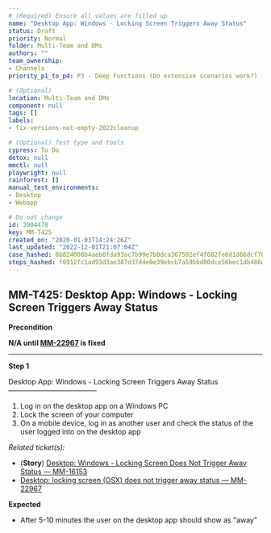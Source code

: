 ```yaml
---
# (Required) Ensure all values are filled up
name: "Desktop App: Windows - Locking Screen Triggers Away Status"
status: Draft
priority: Normal
folder: Multi-Team and DMs
authors: ""
team_ownership: 
- Channels
priority_p1_to_p4: P3 - Deep Functions (Do extensive scenarios work?)

# (Optional)
location: Multi-Team and DMs
component: null
tags: []
labels: 
- fix-versions-not-empty-2022cleanup

# (Optional) Test type and tools
cypress: To Do
detox: null
mmctl: null
playwright: null
rainforest: []
manual_test_environments: 
- Desktop
- Webapp

# Do not change
id: 3904478
key: MM-T425
created_on: "2020-01-03T14:24:26Z"
last_updated: "2022-12-01T21:07:04Z"
case_hashed: 0b824008b4aeb8fda93ac7b99e7b0dca367502ef4f682fe6d1d66dcf70b13fef27e974ef106f770b1408b16d49c6be2a
steps_hashed: f6912fc1ad93d3ae387d37d4e0e39ebcb7a59bbd80dce56bec1db486d87a0b1dfd1d5a413bbdbbcf61c1aa47defa421f
---
```


<!-- (Auto-generated) Based on frontmatter's "key" and "name" -->

## MM-T425: Desktop App: Windows - Locking Screen Triggers Away Status

**Precondition**

**N/A until **[**MM-22967**](https://mattermost.atlassian.net/browse/MM-22967)** is fixed**

---

**Step 1**

Desktop App: Windows - Locking Screen Triggers Away Status\
–––––––––––––––––––––––––

1. Log in on the desktop app on a Windows PC
2. Lock the screen of your computer
3. On a mobile device, log in as another user and check the status of the user logged into on the desktop app

_Related ticket(s):_

- (**Story**) [Desktop: Windows - Locking Screen Does Not Trigger Away Status — MM-16153](https://mattermost.atlassian.net/browse/MM-16153)
- [Desktop: locking screen (OSX) does not trigger away status — MM-22967](https://mattermost.atlassian.net/browse/MM-22967)

**Expected**

- After 5-10 minutes the user on the desktop app should show as "away"
